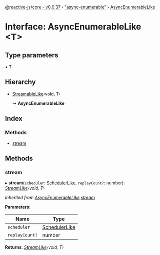 [@reactive-js/core - v0.0.37](../README.md) › ["async-enumerable"](../modules/_async_enumerable_.md) › [AsyncEnumerableLike](_async_enumerable_.asyncenumerablelike.md)

# Interface: AsyncEnumerableLike <**T**>

## Type parameters

▪ **T**

## Hierarchy

* [StreamableLike](_streamable_.streamablelike.md)‹void, T›

  ↳ **AsyncEnumerableLike**

## Index

### Methods

* [stream](_async_enumerable_.asyncenumerablelike.md#stream)

## Methods

###  stream

▸ **stream**(`scheduler`: [SchedulerLike](_scheduler_.schedulerlike.md), `replayCount?`: number): *[StreamLike](_streamable_.streamlike.md)‹void, T›*

*Inherited from [AsyncEnumerableLike](_async_enumerable_.asyncenumerablelike.md).[stream](_async_enumerable_.asyncenumerablelike.md#stream)*

**Parameters:**

Name | Type |
------ | ------ |
`scheduler` | [SchedulerLike](_scheduler_.schedulerlike.md) |
`replayCount?` | number |

**Returns:** *[StreamLike](_streamable_.streamlike.md)‹void, T›*
